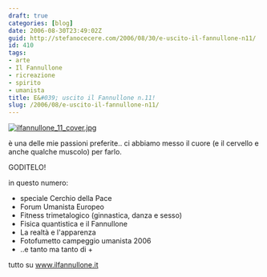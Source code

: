 ```yaml
---
draft: true
categories: [blog]
date: 2006-08-30T23:49:02Z
guid: http://stefanocecere.com/2006/08/30/e-uscito-il-fannullone-n11/
id: 410
tags:
- arte
- Il Fannullone
- ricreazione
- spirito
- umanista
title: E&#039; uscito il Fannullone n.11!
slug: /2006/08/e-uscito-il-fannullone-n11/
---
```


<a target="_blank" href="http://www.ilfannullone.it"><img alt="ilfannullone_11_cover.jpg" id="image409" src="http://stefanocecere.com/wp-content/uploads/sites/3/2006/08/ilfannullone_11_cover.jpg" /></a>

è una delle mie passioni preferite.. ci abbiamo messo il cuore (e il cervello e anche qualche muscolo) per farlo.

GODITELO!

in questo numero:

- speciale Cerchio della Pace
- Forum Umanista Europeo
- Fitness trimetalogico (ginnastica, danza e sesso)
- Fisica quantistica e il Fannullone
- La realtà e l'apparenza
- Fotofumetto campeggio umanista 2006
- ..e tanto ma tanto di +

tutto su <a target="_blank" href="http://www.ilfannullone.it">www.ilfannullone.it</a>